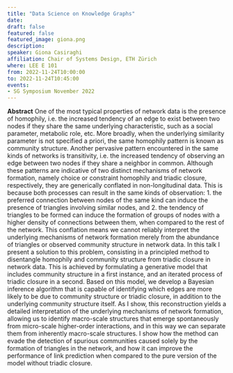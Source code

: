 ```yaml
---
title: "Data Science on Knowledge Graphs"
date:
draft: false
featured: false
featured_image: giona.png
description:
speaker: Giona Casiraghi
affiliation: Chair of Systems Design, ETH Zürich
where: LEE E 101
from: 2022-11-24T10:00:00
to: 2022-11-24T10:45:00
events:
- SG Symposium November 2022
---
```


**Abstract** One of the most typical properties of network data is the presence of homophily, i.e. the increased tendency of an edge to exist between two nodes if they share the same underlying characteristic, such as a social parameter, metabolic role, etc. More broadly, when the underlying similarity parameter is not specified a priori, the same homophily pattern is known as community structure. Another pervasive pattern encountered in the same kinds of networks is transitivity, i.e. the increased tendency of observing an edge between two nodes if they share a neighbor in common. Although these patterns are indicative of two distinct mechanisms of network formation, namely choice or constraint homophily and triadic closure, respectively, they are generically conflated in non-longitudinal data. This is because both processes can result in the same kinds of observation: 1. the preferred connection between nodes of the same kind can induce the presence of triangles involving similar nodes, and 2. the tendency of triangles to be formed can induce the formation of groups of nodes with a higher density of connections between them, when compared to the rest of the network. This conflation means we cannot reliably interpret the underlying mechanisms of network formation merely from the abundance of triangles or observed community structure in network data.
In this talk I present a solution to this problem, consisting in a principled method to disentangle homophily and community structure from triadic closure in network data. This is achieved by formulating a generative model that includes community structure in a first instance, and an iterated process of triadic closure in a second. Based on this model, we develop a Bayesian inference algorithm that is capable of identifying which edges are more likely to be due to community structure or triadic closure, in addition to the underlying community structure itself. As I show, this reconstruction yields a detailed interpretation of the underlying mechanisms of network formation, allowing us to identify macro-scale structures that emerge spontaneously from micro-scale higher-order interactions, and in this way we can separate them from inherently macro-scale structures. I show how the method can evade the detection of spurious communities caused solely by the formation of triangles in the network, and how it can improve the performance of link prediction when compared to the pure version of the model without triadic closure.
